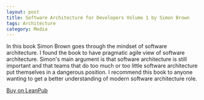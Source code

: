 ```yaml
---
layout: post
title: Software Architecture for Developers Volume 1 by Simon Brown
tags: Architecture
category: Media
---
```

In this book Simon Brown goes through the mindset of software architecture. I found the book to have pragmatic agile view of software architecture. Simon's main argument is that software architecture is still important and that teams that do too much or too little software architecture put themselves in a dangerous position. I recommend this book to anyone wanting to get a better understanding of modern software architecture role.


[Buy on LeanPub](https://leanpub.com/software-architecture-for-developers)

